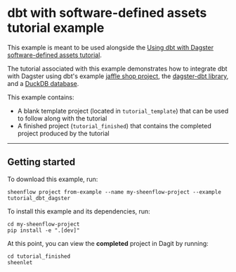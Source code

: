 # dbt with software-defined assets tutorial example

This example is meant to be used alongside the [Using dbt with Dagster software-defined assets tutorial](https://docs.dagster.io/integrations/dbt/using-dbt-with-dagster).

The tutorial associated with this example demonstrates how to integrate dbt with Dagster using dbt's example [jaffle shop project](https://github.com/dbt-labs/jaffle_shop), the [dagster-dbt library](/\_apidocs/libraries/dagster-dbt), and a [DuckDB database](https://duckdb.org/).

This example contains:

- A blank template project (located in `tutorial_template`) that can be used to follow along with the tutorial
- A finished project (`tutorial_finished`) that contains the completed project produced by the tutorial

---

## Getting started

To download this example, run:

```shell
sheenflow project from-example --name my-sheenflow-project --example tutorial_dbt_dagster
```

To install this example and its dependencies, run:

```shell
cd my-sheenflow-project
pip install -e ".[dev]"
```

At this point, you can view the **completed** project in Dagit by running:

```shell
cd tutorial_finished
sheenlet
```